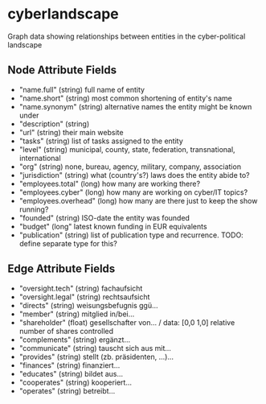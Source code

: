 # cyberlandscape
Graph data showing relationships between entities in the cyber-political landscape

## Node Attribute Fields

* "name.full" (string) full name of entity
* "name.short" (string) most common shortening of entity's name
* "name.synonym" (string) alternative names the entity might be known under
* "description" (string)
* "url" (string) their main website
* "tasks" (string) list of tasks assigned to the entity
* "level" (string) municipal, county, state, federation, transnational, international
* "org" (string) none, bureau, agency, military, company, association
* "jurisdiction" (string) what (country's?) laws does the entity abide to?
* "employees.total" (long) how many are working there?
* "employees.cyber" (long) how many are working on cyber/IT topics?
* "employees.overhead" (long) how many are there just to keep the show running?
* "founded" (string) ISO-date the entity was founded
* "budget" (long" latest known funding in EUR equivalents
* "publication" (string) list of publication type and recurrence. TODO: define separate type for this?

## Edge Attribute Fields
* "oversight.tech" (string) fachaufsicht
* "oversight.legal" (string) rechtsaufsicht
* "directs" (string) weisungsbefugnis ggü...
* "member" (string) mitglied in/bei...
* "shareholder" (float) gesellschafter von... / data: [0,0 1,0] relative number of shares controlled 
* "complements" (string) ergänzt...
* "communicate" (string) tauscht sich aus mit...
* "provides" (string) stellt (zb. präsidenten, ...)...
* "finances" (string) finanziert...
* "educates" (string) bildet aus...
* "cooperates" (string) kooperiert...
* "operates" (string) betreibt...
